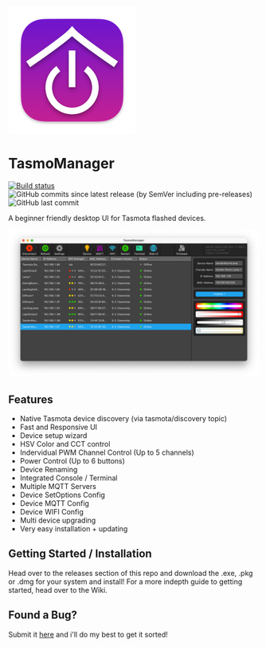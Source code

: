 ![Alt text](resources/appicon.png?raw=true "TasmoManager")

# TasmoManager

[![Build status](https://ci.appveyor.com/api/projects/status/cr51v0y2shticljs?svg=true)](https://ci.appveyor.com/project/tom-23/tasmomanager)
![GitHub commits since latest release (by SemVer including pre-releases)](https://img.shields.io/github/commits-since/tom-23/tasmomanager/latest?include_prereleases)
![GitHub last commit](https://img.shields.io/github/last-commit/tom-23/tasmomanager)

A beginner friendly desktop UI for Tasmota flashed devices.

![TasmoManager Screenshot](resources/screenshots/MainWindow.png?raw=true "TasmoManager Screenshot")

## Features

* Native Tasmota device discovery (via tasmota/discovery topic)
* Fast and Responsive UI
* Device setup wizard
* HSV Color and CCT control
* Indervidual PWM Channel Control (Up to 5 channels)
* Power Control (Up to 6 buttons)
* Device Renaming
* Integrated Console / Terminal
* Multiple MQTT Servers
* Device SetOptions Config
* Device MQTT Config
* Device WIFI Config
* Multi device upgrading
* Very easy installation + updating

## Getting Started / Installation

Head over to the releases section of this repo and download the .exe, .pkg or .dmg for your system and install!
For a more indepth guide to getting started, head over to the Wiki.

## Found a Bug?

Submit it [here](https://github.com/tom-23/TasmoManager/issues) and i'll do my best to get it sorted!
